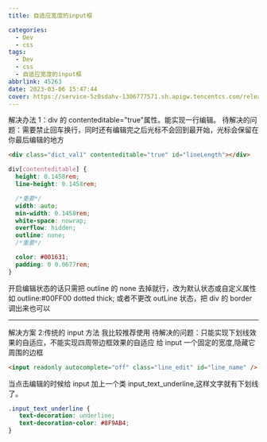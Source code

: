 ```yaml
---
title: 自适应宽度的input框

categories:
  - Dev
  - css
tags:
  - Dev
  - css
  - 自适应宽度的input框
abbrlink: 45263
date: 2023-03-06 15:47:44
cover: https://service-5z0sdahv-1306777571.sh.apigw.tencentcs.com/release/?uuid=5a3c3b8244bc4076b75918be3df62dd9
---
```


解决办法 1：div 的 contenteditable="true"属性。能实现一行编辑。
待解决的问题：需要禁止回车换行，同时还有编辑完之后光标不会回到最开始，光标会保留在你最后编辑的地方

```html
<div class="dict_val1" contenteditable="true" id="lineLength"></div>
```

```css
div[contenteditable] {
  height: 0.1458rem;
  line-height: 0.1458rem;

  /*重要*/
  width: auto;
  min-width: 0.1458rem;
  white-space: nowrap;
  overflow: hidden;
  outline: none;
  /*重要*/

  color: #001631;
  padding: 0 0.0677rem;
}
```

开启编辑状态的话只需把 outline 的 none 去掉就行，改为默认状态或自定义属性如 outline:#00FF00 dotted thick;
或者不更改 outLine 状态，把 div 的 border 调出来也可以

---

解决方案 2:传统的 input 方法 我比较推荐使用
待解决的问题：只能实现下划线效果的自适应，不能实现四周带边框效果的自适应
给 input 一个固定的宽度,隐藏它周围的边框

```html
<input readonly autocomplete="off" class="line_edit" id="line_name" />
```

当点击编辑的时候给 input 加上一个类 input_text_underline,这样文字就有下划线了。

```CSS
.input_text_underline {
   text-decoration: underline;
   text-decoration-color: #8F9AB4;
}
```